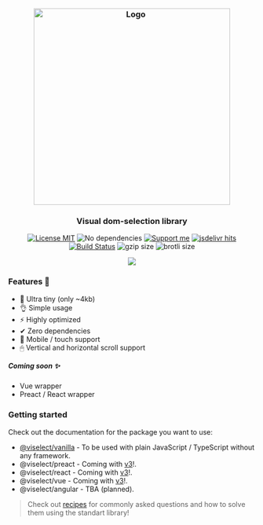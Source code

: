 <h3 align="center">
    <img alt="Logo" src="https://user-images.githubusercontent.com/30767528/103286800-5a83fa00-49e1-11eb-8091-ef895c6f8241.png" width="400"/>
</h3>

<h3 align="center">
    Visual dom-selection library 
</h3>

<p align="center">
    <a href="https://choosealicense.com/licenses/mit/"><img
        alt="License MIT"
        src="https://img.shields.io/badge/licence-MIT-ae15cc.svg"></a>
    <img alt="No dependencies"
        src="https://img.shields.io/badge/dependencies-none-8115cc.svg">
    <a href="https://github.com/sponsors/Simonwep"><img
        alt="Support me"
        src="https://img.shields.io/badge/github-support-6a15cc.svg"></a>
    <a href="https://www.jsdelivr.com/package/npm/@viselect/vanilla"><img
        alt="jsdelivr hits"
        src="https://img.shields.io/jsdelivr/npm/hm/@viselect/vanilla"></a>
    <a href="https://github.com/Simonwep/selection/actions?query=workflow%3ACI"><img
        alt="Build Status"
        src="https://github.com/Simonwep/selection/workflows/CI/badge.svg"></a>
    <img alt="gzip size" src="https://img.badgesize.io/https://cdn.jsdelivr.net/npm/@viselect/vanilla/lib/viselect.min.js?compression=gzip">
    <img alt="brotli size" src="https://img.badgesize.io/https://cdn.jsdelivr.net/npm/@viselect/vanilla/lib/viselect.min.js?compression=brotli">
</p>

<p align="center">
    <a href="https://www.buymeacoffee.com/aVc3krbXQ" target="_blank">
        <img src="https://user-images.githubusercontent.com/30767528/63641973-9d301680-c6b7-11e9-9d29-2ad1da50fdce.png"></a>
    </a>
</p>

### Features 🤘
* 🔩 Ultra tiny (only ~4kb)
* 👌 Simple usage
* ⚡ Highly optimized
* ✔ Zero dependencies
* 📱 Mobile / touch support
* 🖱 Vertical and horizontal scroll support

##### Coming soon ✨
* Vue wrapper
* Preact / React wrapper

### Getting started

Check out the documentation for the package you want to use:

* [@viselect/vanilla](packages/vanilla) - To be used with plain JavaScript / TypeScript without any framework.
* @viselect/preact - Coming with [v3](https://github.com/Simonwep/selection/issues/122)!.
* @viselect/react - Coming with [v3](https://github.com/Simonwep/selection/issues/122)!.
* @viselect/vue - Coming with [v3](https://github.com/Simonwep/selection/issues/122)!.
* @viselect/angular - TBA (planned).

> Check out [recipes](recipes.md) for commonly asked questions and how to solve them using the standart library!
